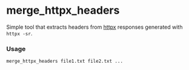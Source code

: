 # merge_httpx_headers

Simple tool that extracts headers from [httpx](https://github.com/projectdiscovery/httpx) responses generated with `httpx -sr`. 

### Usage

`merge_httpx_headers file1.txt file2.txt ...`
